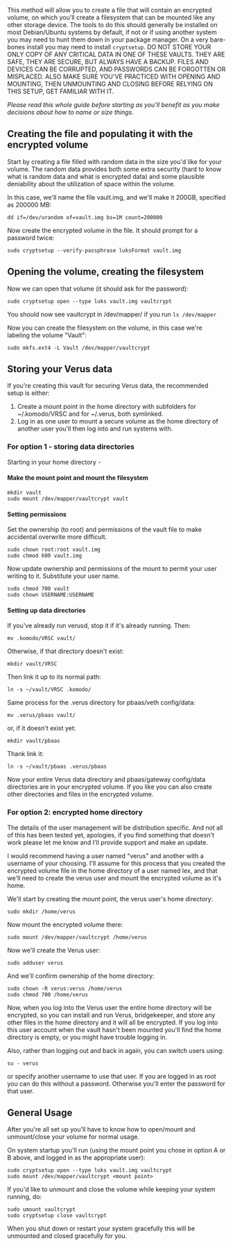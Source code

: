 This method will allow you to create a file that will contain an encrypted volume, on which you'll create a filesystem that can be mounted like any other storage device.
The tools to do this should generally be installed on most Debian/Ubuntu systems by default, if not or if using another system you may need to hunt them down in your package manager. On a very bare-bones install you may need to install `cryptsetup`.
DO NOT STORE YOUR ONLY COPY OF ANY CRITICAL DATA IN ONE OF THESE VAULTS. THEY ARE SAFE, THEY ARE SECURE, BUT ALWAYS HAVE A BACKUP. FILES AND DEVICES CAN BE CORRUPTED, AND PASSWORDS CAN BE FORGOTTEN OR MISPLACED. ALSO MAKE SURE YOU'VE PRACTICED WITH OPENING AND MOUNTING, THEN UNMOUNTING AND CLOSING BEFORE RELYING ON THIS SETUP, GET FAMILIAR WITH IT.

*Please read this whole guide before starting as you'll benefit as you make decisions about how to name or size things.*

## Creating the file and populating it with the encrypted volume
Start by creating a file filled with random data in the size you'd like for your volume. The random data provides both some extra security (hard to know what is random data and what is encrypted data) and some plausible deniability about the utilization of space within the volume.

In this case, we'll name the file vault.img, and we'll make it 200GB, specified as 200000 MB:
```
dd if=/dev/urandom of=vault.img bs=1M count=200000
```

Now create the encrypted volume in the file. It should prompt for a password twice:
```
sudo cryptsetup --verify-passphrase luksFormat vault.img
```

## Opening the volume, creating the filesystem
Now we can open that volume (it should ask for the password):
```
sudo cryptsetup open --type luks vault.img vaultcrypt
```

You should now see vaultcrypt in /dev/mapper/ if you run `ls /dev/mapper`

Now you can create the filesystem on the volume, in this case we're labeling the volume "Vault":
```
sudo mkfs.ext4 -L Vault /dev/mapper/vaultcrypt
```

## Storing your Verus data
If you're creating this vault for securing Verus data, the recommended setup is either:
1. Create a mount point in the home directory with subfolders for ~/.komodo/VRSC and for ~/.verus, both symlinked.
2. Log in as one user to mount a secure volume as the home directory of another user you'll then log into and run systems with.

### For option 1 - storing data directories
Starting in your home directory - 
#### Make the mount point and mount the filesystem
```
mkdir vault
sudo mount /dev/mapper/vaultcrypt vault
```

#### Setting permissions
Set the ownership (to root) and permissions of the vault file to make accidental overwrite more difficult.
```
sudo chown root:root vault.img
sudo chmod 600 vault.img
```

Now update ownership and permissions of the mount to permit your user writing to it. Substitute your user name.
```
sudo chmod 700 vault
sudo chown USERNAME:USERNAME
```

#### Setting up data directories
If you've already run verusd, stop it if it's already running. Then:
```
mv .komodo/VRSC vault/
```

Otherwise, if that directory doesn't exist:
```
mkdir vault/VRSC
```

Then link it up to its normal path:
```
ln -s ~/vault/VRSC .komodo/
```

Same process for the .verus directory for pbaas/veth config/data:
```
mv .verus/pbaas vault/
```
or, if it doesn't exist yet:
```
mkdir vault/pbaas
```

Thank link it:
```
ln -s ~/vault/pbaas .verus/pbaas
```

Now your entire Verus data directory and pbaas/gateway config/data directories are in your encrypted volume. If you like you can also create other directories and files in the encrypted volume.

### For option 2: encrypted home directory
The details of the user management will be distribution specific. And not all of this has been tested yet, apologies, if you find something that doesn't work please let me know and I'll provide support and make an update.

I would recommend having a user named "verus" and another with a username of your choosing. I'll assume for this process that you created the encrypted volume file in the home directory of a user named lex, and that we'll need to create the verus user and mount the encrypted volume as it's home.

We'll start by creating the mount point, the verus user's home directory:
```
sudo mkdir /home/verus
```

Now mount the encrypted volume there:
```
sudo mount /dev/mapper/vaultcrypt /home/verus
```

Now we'll create the Verus user:
```
sudo adduser verus
```

And we'll confirm ownership of the home directory:
```
sudo chown -R verus:verus /home/verus
sudo chmod 700 /home/verus
```

Now, when you log into the Verus user the entire home directory will be encrypted, so you can install and run Verus, bridgekeeper, and store any other files in the home directory and it will all be encrypted. If you log into this user account when the vault hasn't been mounted you'll find the home directory is empty, or you might have trouble logging in.

Also, rather than logging out and back in again, you can switch users using:
```
su - verus
```
or specify another username to use that user. If you are logged in as root you can do this without a password. Otherwise you'll enter the password for that user.

## General Usage
After you're all set up you'll have to know how to open/mount and unmount/close your volume for normal usage.

On system startup you'll run (using the mount point you chose in option A or B above, and logged in as the appropriate user):
```
sudo cryptsetup open --type luks vault.img vaultcrypt
sudo mount /dev/mapper/vaultcrypt <mount point>
```

If you'd like to unmount and close the volume while keeping your system running, do:
```
sudo umount vaultcrypt
sudo cryptsetup close vaultcrypt
```

When you shut down or restart your system gracefully this will be unmounted and closed gracefully for you.
